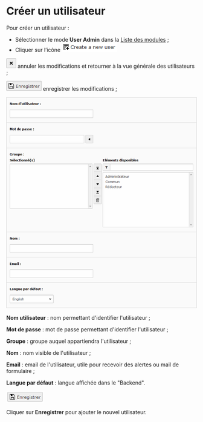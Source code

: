 # Créer un utilisateur

Pour créer un utilisateur :

* Sélectionner le mode **User Admin** dans la [Liste des modules](../premiers-pas/se-reperer-dans-le-backend.md) ;
* Cliquer sur l’icône ![](../../.gitbook/assets/add_user_btn.png)

![](../../.gitbook/assets/btn_page_cancel.png.png) annuler les modifications et retourner à la vue générale des utilisateurs ;

![](../../.gitbook/assets/btn_page_save%20%281%29.png) enregistrer les modifications ;

![](../../.gitbook/assets/add_user_detail.png)

**Nom utilisateur** : nom permettant d'identifier l'utilisateur ;

**Mot de passe** : mot de passe permettant d'identifier l'utilisateur ;

**Groupe** : groupe auquel appartiendra l'utilisateur ;

**Nom** : nom visible de l'utilisateur ;

**Email** : email de l'utilisateur, utile pour recevoir des alertes ou mail de formulaire ;

**Langue par défaut** : langue affichée dans le "Backend".

![](../../.gitbook/assets/save.png)

Cliquer sur **Enregistrer** pour ajouter le nouvel utilisateur.

